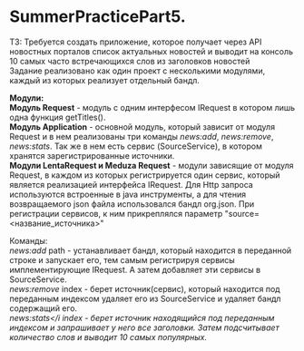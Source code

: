 # SummerPracticePart5. 
ТЗ: Требуется создать приложение, которое получает через API новостных порталов список актуальных новостей и выводит на консоль 10 самых часто встречающихся слов из заголовков новостей  
Задание реализовано как один проект с несколькими модулями, каждый из которых реализует отдельный бандл.  
  
<b>Модули:</b>  
<b>Модуль Request</b> - модуль с одним интерфесом IRequest в котором лишь одна функция getTitles().  
<b>Модуль Application</b> - основной модуль, который зависит от модуля Request и в нем реализованы три команды <i>news:add</i>, <i>news:remove</i>, <i>news:stats</i>. Так же в нем есть сервис (SourceService), в котором хранятся зарегистрированные источники.  
<b>Moдули LentaRequest и Meduza Request</b> - модули зависящие от модуля Request, в каждом из которых регистрируется один сервис, который является реализацией интерфейса IRequest. Для Http запроса используются встроенные в java инструменты, а для чтения возвращаемого json файла использовался бандл org.json. При регистрации сервисов, к ним прикреплялся параметр "source=<название_источника>"  
  
Команды:  
<i>news:add</i> path - устанавливает бандл, который находится в переданной строке и запускает его, тем самым регистрируя сервисы имплементирующие IRequest. А затем добавляет эти сервисы в SourceService.  
<i>news:remove</i> index - берет источник(сервис), который находится под переданным индексом удаляет его из SourceService и удаляет бандл содержащий его.  
<i>news:stats</i index - берет источник находящийся под переданным индексом и запрашивает у него все заголовки. Затем подсчитывает количество слов и выводит 10 самых популярных.  
